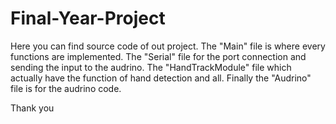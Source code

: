 # Final-Year-Project
Here you can find source code of out project. 
The "Main" file is where every functions are implemented. 
The "Serial" file for the port connection and sending the input to the audrino.
The "HandTrackModule" file which actually have the function of hand detection and all.
Finally the "Audrino" file is for the audrino code.

Thank you
